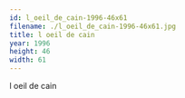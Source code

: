 ```yaml
---
id: l_oeil_de_cain-1996-46x61
filename: ./l_oeil_de_cain-1996-46x61.jpg
title: l oeil de cain
year: 1996
height: 46
width: 61
---
```


l oeil de cain